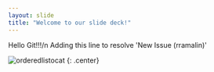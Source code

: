 ```yaml
---
layout: slide
title: "Welcome to our slide deck!"
---
```


Hello Git!!!/n
Adding this line to resolve 'New Issue (rramalin)' 

![orderedlistocat](https://octodex.github.com/images/orderedlistocat.png)
{: .center}
